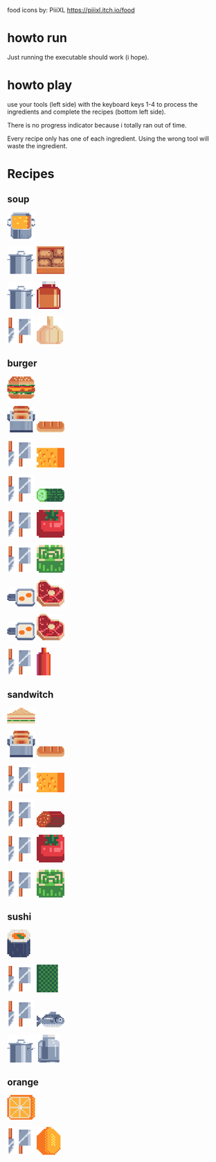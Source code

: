 food icons by: PiiiXL
https://piiixl.itch.io/food

# howto run
Just running the executable should work (i hope).

# howto play
use your tools (left side) with the keyboard keys 1-4 to process the ingredients and complete the recipes (bottom left side).

There is no progress indicator because i totally ran out of time.

Every recipe only has one of each ingredient. Using the wrong tool will waste the ingredient.

# Recipes

## soup

![soup](assets/soup.png)

![pot](assets/pot.png)
![potatos](assets/potatoes.png)

![pot](assets/pot.png)
![broth](assets/broth.png)

![knife](assets/knife.png)
![garlic](assets/garlic.png)

## burger

![burger](assets/burger.png)

![toaster](assets/toaster.png)
![bread](assets/bread.png)

![knife](assets/knife.png)
![cheese](assets/cheese.png)

![knife](assets/knife.png)
![cucumber](assets/cucumber.png)

![knife](assets/knife.png)
![tomato](assets/tomato.png)

![knife](assets/knife.png)
![cabbage](assets/cabbage.png)

![pan](assets/pan.png)
![meat](assets/meat.png)

![pan](assets/pan.png)
![meat](assets/meat.png)

![knife](assets/knife.png)
![ketchup](assets/ketchup.png)

## sandwitch

![sandwitch](assets/sandwitch.png)

![toaster](assets/toaster.png)
![bread](assets/bread.png)

![knife](assets/knife.png)
![cheese](assets/cheese.png)

![knife](assets/knife.png)
![salami](assets/salami.png)

![knife](assets/knife.png)
![tomato](assets/tomato.png)

![knife](assets/knife.png)
![cabbage](assets/cabbage.png)

## sushi

![sushi](assets/sushi.png)

![knife](assets/knife.png)
![nori](assets/nori.png)

![knife](assets/knife.png)
![fish](assets/fish.png)

![pot](assets/pot.png)
![rice](assets/rice.png)

## orange

![orange](assets/orange_cut.png)

![knife](assets/knife.png)
![orange](assets/orange.png)